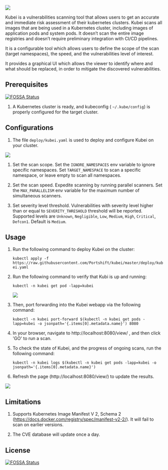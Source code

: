 ![](images/Kubei-logo.png)

Kubei is a vulnerabilities scanning tool that allows users to get an accurate and immediate risk assessment of their kubernetes clusters. Kubei scans all images that are being used in a Kubernetes cluster, including images of application pods and system pods. It doesn’t scan the entire image registries and doesn’t require preliminary integration with CI/CD pipelines. 

It is a configurable tool which allows users to define the scope of the scan (target namespaces), the speed, and the vulnerabilities level of interest.

It provides a graphical UI which allows the viewer to identify where and what should be replaced, in order to mitigate the discovered vulnerabilities. 


## Prerequisites 
[![FOSSA Status](https://app.fossa.com/api/projects/git%2Bgithub.com%2Fakpsgit%2Fkubei.svg?type=shield)](https://app.fossa.com/projects/git%2Bgithub.com%2Fakpsgit%2Fkubei?ref=badge_shield)


1. A Kubernetes cluster is ready, and kubeconfig ( `~/.kube/config`) is properly configured for the target cluster.

## Configurations 

1. The file `deploy/kubei.yaml` is used to deploy and configure Kubei on your cluster.

![](images/kubei-config.png)   

1. Set the scan scope. Set the `IGNORE_NAMESPACES` env variable to ignore specific namespaces. Set `TARGET_NAMESPACE` to scan a specific namespace, or leave empty to scan all namespaces.

2. Set the scan speed. Expedite scanning by running parallel scanners. Set the `MAX_PARALLELISM` env variable for the maximum number of simultaneous scanners.

3. Set severity level threshold. Vulnerabilities with severity level higher than or equal to `SEVERITY_THRESHOLD` threshold will be reported. Supported levels are `Unknown`, `Negligible`, `Low`, `Medium`, `High`, `Critical`, `Defcon1`. Default is `Medium`.

## Usage 

1. Run the following command to deploy Kubei on the cluster:

    `
    kubectl apply -f https://raw.githubusercontent.com/Portshift/kubei/master/deploy/kubei.yaml
    `

2. Run the following command to verify that Kubi is up and running:

    `
    kubectl -n kubei get pod -lapp=kubei
    `
    
    ![](images/kubei-running.png) 

3. Then, port forwarding into the Kubei webapp via the following command:

    `
    kubectl -n kubei port-forward $(kubectl -n kubei get pods -lapp=kubei -o jsonpath='{.items[0].metadata.name}') 8080 
    `    

4. In your browser, navigate to http://localhost:8080/view/ , and then click  'GO' to run a scan.

5. To check the state of Kubei, and the progress of ongoing scans, run the following command:

    `
	kubectl -n kubei logs $(kubectl -n kubei get pods -lapp=kubei -o jsonpath='{.items[0].metadata.name}')  
    `

6. Refresh the page (http://localhost:8080/view/) to update the results.

![](images/kubei-results.png)     


## Limitations 

1. Supports Kubernetes Image Manifest V 2, Schema 2 (https://docs.docker.com/registry/spec/manifest-v2-2/). It will fail to scan on earlier versions.
 
2. The CVE database will update once a day.


## License
[![FOSSA Status](https://app.fossa.com/api/projects/git%2Bgithub.com%2Fakpsgit%2Fkubei.svg?type=large)](https://app.fossa.com/projects/git%2Bgithub.com%2Fakpsgit%2Fkubei?ref=badge_large)